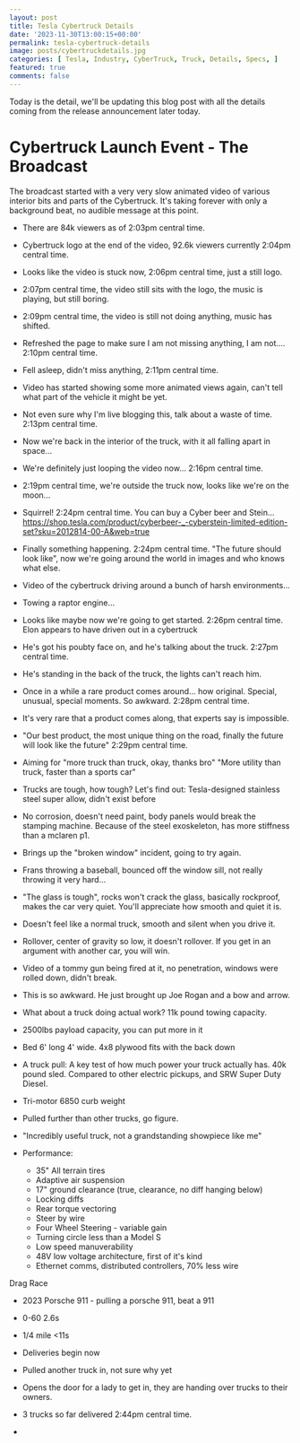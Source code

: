 ```yaml
---
layout: post
title: Tesla Cybertruck Details
date: '2023-11-30T13:00:15+00:00'
permalink: tesla-cybertruck-details
image: posts/cybertruckdetails.jpg
categories: [ Tesla, Industry, CyberTruck, Truck, Details, Specs, ]
featured: true
comments: false 
---
```

Today is the detail, we'll be updating this blog post with all the details coming from the release announcement later today.

# Cybertruck Launch Event - The Broadcast
The broadcast started with a very very slow animated video of various interior bits and parts of the Cybertruck. It's taking forever with only a background beat, no audible message at this point.

- There are 84k viewers as of 2:03pm central time.

- Cybertruck logo at the end of the video, 92.6k viewers currently 2:04pm central time.

- Looks like the video is stuck now, 2:06pm central time, just a still logo.

- 2:07pm central time, the video still sits with the logo, the music is playing, but still boring.

- 2:09pm central time, the video is still not doing anything, music has shifted.

- Refreshed the page to make sure I am not missing anything, I am not.... 2:10pm central time.

- Fell asleep, didn't miss anything, 2:11pm central time.

- Video has started showing some more animated views again, can't tell what part of the vehicle it might be yet.  

- Not even sure why I'm live blogging this, talk about a waste of time. 2:13pm central time.

- Now we're back in the interior of the truck, with it all falling apart in space... 

- We're definitely just looping the video now... 2:16pm central time.

- 2:19pm central time, we're outside the truck now, looks like we're on the moon...

- Squirrel! 2:24pm central time. You can buy a Cyber beer and Stein... https://shop.tesla.com/product/cyberbeer-_-cyberstein-limited-edition-set?sku=2012814-00-A&web=true 

- Finally something happening. 2:24pm central time. "The future should look like", now we're going around the world in images and who knows what else.

- Video of the cybertruck driving around a bunch of harsh environments... 

- Towing a raptor engine...

- Looks like maybe now we're going to get started. 2:26pm central time. Elon appears to have driven out in a cybertruck

- He's got his poubty face on, and he's talking about the truck. 2:27pm central time.

- He's standing in the back of the truck, the lights can't reach him. 

- Once in a while a rare product comes around... how original. Special, unusual, special moments. So awkward. 2:28pm central time.

- It's very rare that a product comes along, that experts say is impossible.

- "Our best product, the most unique thing on the road, finally the future will look like the future" 2:29pm central time.

- Aiming for "more truck than truck, okay, thanks bro" "More utility than truck, faster than a sports car"

- Trucks are tough, how tough? Let's find out: Tesla-designed stainless steel super allow, didn't exist before

- No corrosion, doesn't need paint, body panels would break the stamping machine. Because of the steel exoskeleton, has more stiffness than a mclaren p1.

- Brings up the "broken window" incident, going to try again.

- Frans throwing a baseball, bounced off the window sill, not really throwing it very hard...

- "The glass is tough", rocks won't crack the glass, basically rockproof, makes the car very quiet. You'll appreciate how smooth and quiet it is.

- Doesn't feel like a normal truck, smooth and silent when you drive it.

- Rollover, center of gravity so low, it doesn't rollover. If you get in an argument with another car, you will win.

- Video of a tommy gun being fired at it, no penetration, windows were rolled down, didn't break.

- This is so awkward. He just brought up Joe Rogan and a bow and arrow.

- What about a truck doing actual work? 11k pound towing capacity.

- 2500lbs payload capacity, you can put more in it

- Bed 6' long 4' wide. 4x8 plywood fits with the back down

- A truck pull: A key test of how much power your truck actually has. 40k pound sled. Compared to other electric pickups, and SRW Super Duty Diesel. 

- Tri-motor 6850 curb weight

- Pulled further than other trucks, go figure.

- "Incredibly useful truck, not a grandstanding showpiece like me" 

- Performance: 
  - 35" All terrain tires
  - Adaptive air suspension 
  - 17" ground clearance (true, clearance, no diff hanging below)
  - Locking diffs
  - Rear torque vectoring
  - Steer by wire
  - Four Wheel Steering - variable gain 
  - Turning circle less than a Model S 
  - Low speed manuverability
  - 48V low voltage architecture, first of it's kind
  - Ethernet comms, distributed controllers, 70% less wire
  
Drag Race
- 2023 Porsche 911 - pulling a porsche 911, beat a 911
- 0-60 2.6s
- 1/4 mile <11s

- Deliveries begin now

- Pulled another truck in, not sure why yet 

- Opens the door for a lady to get in, they are handing over trucks to their owners.

- 3 trucks so far delivered 2:44pm central time.

- 









